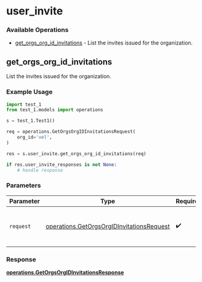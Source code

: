 # user_invite

### Available Operations

* [get_orgs_org_id_invitations](#get_orgs_org_id_invitations) - List the invites issued for the organization.

## get_orgs_org_id_invitations

List the invites issued for the organization.

### Example Usage

```python
import test_1
from test_1.models import operations

s = test_1.Test1()

req = operations.GetOrgsOrgIDInvitationsRequest(
    org_id='vel',
)

res = s.user_invite.get_orgs_org_id_invitations(req)

if res.user_invite_responses is not None:
    # handle response
```

### Parameters

| Parameter                                                                                              | Type                                                                                                   | Required                                                                                               | Description                                                                                            |
| ------------------------------------------------------------------------------------------------------ | ------------------------------------------------------------------------------------------------------ | ------------------------------------------------------------------------------------------------------ | ------------------------------------------------------------------------------------------------------ |
| `request`                                                                                              | [operations.GetOrgsOrgIDInvitationsRequest](../../models/operations/getorgsorgidinvitationsrequest.md) | :heavy_check_mark:                                                                                     | The request object to use for the request.                                                             |


### Response

**[operations.GetOrgsOrgIDInvitationsResponse](../../models/operations/getorgsorgidinvitationsresponse.md)**


